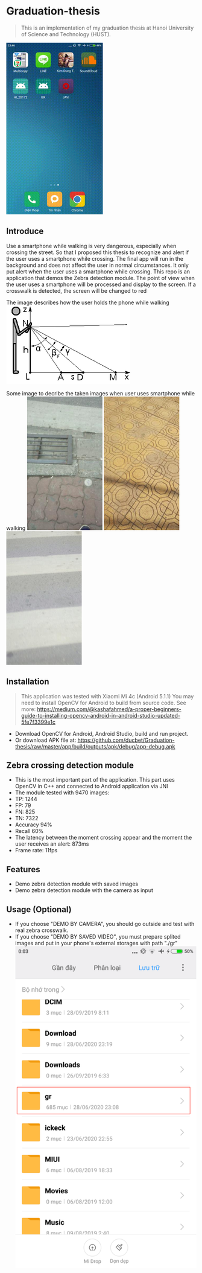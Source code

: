 # Graduation-thesis
> This is an implementation of my graduation thesis at Hanoi University of Science and Technology (HUST). 
	
![Graduation-thesis.gif](./app/src/main/gr.gif)

## Introduce
Use a smartphone while walking is very dangerous, especially when crossing the street. So that I proposed this thesis to recognize and alert if the user uses a smartphone while crossing. The final app will run in the background and does not affect the user in normal circumstances. It only put alert when the user uses a smartphone while crossing. 
This repo is an application that demos the Zebra detection module. The point of view when the user uses a smartphone will be processed and display to the screen. If a crosswalk is detected, the screen will be changed to red

The image describes how the user holds the phone while walking
![ZebraRecognizer: Efficient and Precise Localization of Pedestrian Crossings](./app/src/main/pointOfView.png)

Some image to decribe the taken images when user uses smartphone while walking
![sample1](./app/src/main/sample1.png)
![sample2](./app/src/main/sample2.png)
![sample3](./app/src/main/sample3.png)

## Installation
> This application was tested with Xiaomi Mi 4c (Android 5.1.1)
> You may need to install OpenCV for Android to build from source code. See more: https://medium.com/@kashafahmed/a-proper-beginners-guide-to-installing-opencv-android-in-android-studio-updated-5fe7f3399e1c

- Download OpenCV for Android, Android Studio, build and run project.
- Or download APK file at: https://github.com/ducbet/Graduation-thesis/raw/master/app/build/outputs/apk/debug/app-debug.apk
## Zebra crossing detection module
- This is the most important part of the application. This part uses OpenCV in C++ and connected to Android application via JNI
- The module tested with 9470 images:
- TP: 1244
- FP: 79 
- FN: 825
- TN: 7322
- Accuracy 94%
- Recall 60%
- The latency between the moment crossing appear and the moment the user receives an alert: 873ms
- Frame rate: 11fps
## Features
- Demo zebra detection module with saved images
- Demo zebra detection module with the camera as input
## Usage (Optional)
- If you choose "DEMO BY CAMERA", you should go outside and test with real zebra crosswalk.
- If you choose "DEMO BY SAVED VIDEO", you must prepare splited images and put in your phone's external storages with path "./gr"
![gr_path.png](./app/src/main/gr_path.png)